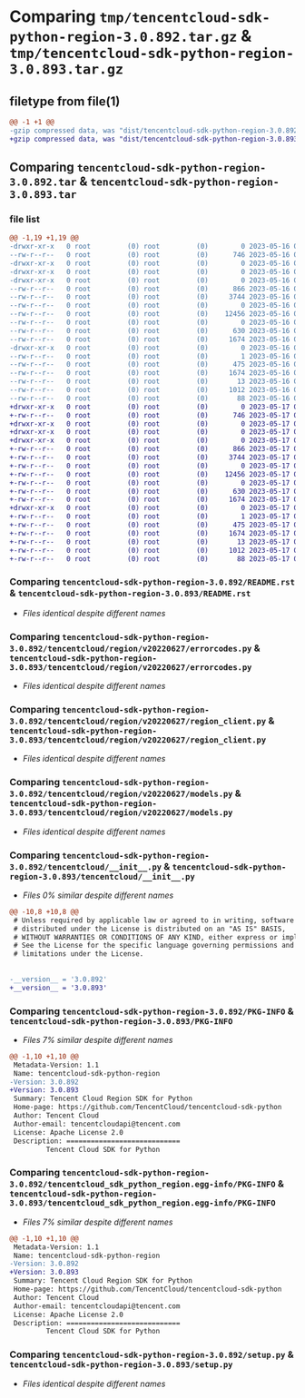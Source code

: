 # Comparing `tmp/tencentcloud-sdk-python-region-3.0.892.tar.gz` & `tmp/tencentcloud-sdk-python-region-3.0.893.tar.gz`

## filetype from file(1)

```diff
@@ -1 +1 @@
-gzip compressed data, was "dist/tencentcloud-sdk-python-region-3.0.892.tar", last modified: Tue May 16 00:43:19 2023, max compression
+gzip compressed data, was "dist/tencentcloud-sdk-python-region-3.0.893.tar", last modified: Wed May 17 03:37:59 2023, max compression
```

## Comparing `tencentcloud-sdk-python-region-3.0.892.tar` & `tencentcloud-sdk-python-region-3.0.893.tar`

### file list

```diff
@@ -1,19 +1,19 @@
-drwxr-xr-x   0 root         (0) root         (0)        0 2023-05-16 00:43:19.000000 tencentcloud-sdk-python-region-3.0.892/
--rw-r--r--   0 root         (0) root         (0)      746 2023-05-16 00:43:19.000000 tencentcloud-sdk-python-region-3.0.892/README.rst
-drwxr-xr-x   0 root         (0) root         (0)        0 2023-05-16 00:43:19.000000 tencentcloud-sdk-python-region-3.0.892/tencentcloud/
-drwxr-xr-x   0 root         (0) root         (0)        0 2023-05-16 00:43:19.000000 tencentcloud-sdk-python-region-3.0.892/tencentcloud/region/
-drwxr-xr-x   0 root         (0) root         (0)        0 2023-05-16 00:43:19.000000 tencentcloud-sdk-python-region-3.0.892/tencentcloud/region/v20220627/
--rw-r--r--   0 root         (0) root         (0)      866 2023-05-16 00:43:19.000000 tencentcloud-sdk-python-region-3.0.892/tencentcloud/region/v20220627/errorcodes.py
--rw-r--r--   0 root         (0) root         (0)     3744 2023-05-16 00:43:19.000000 tencentcloud-sdk-python-region-3.0.892/tencentcloud/region/v20220627/region_client.py
--rw-r--r--   0 root         (0) root         (0)        0 2023-05-16 00:43:19.000000 tencentcloud-sdk-python-region-3.0.892/tencentcloud/region/v20220627/__init__.py
--rw-r--r--   0 root         (0) root         (0)    12456 2023-05-16 00:43:19.000000 tencentcloud-sdk-python-region-3.0.892/tencentcloud/region/v20220627/models.py
--rw-r--r--   0 root         (0) root         (0)        0 2023-05-16 00:43:19.000000 tencentcloud-sdk-python-region-3.0.892/tencentcloud/region/__init__.py
--rw-r--r--   0 root         (0) root         (0)      630 2023-05-16 00:43:19.000000 tencentcloud-sdk-python-region-3.0.892/tencentcloud/__init__.py
--rw-r--r--   0 root         (0) root         (0)     1674 2023-05-16 00:43:19.000000 tencentcloud-sdk-python-region-3.0.892/PKG-INFO
-drwxr-xr-x   0 root         (0) root         (0)        0 2023-05-16 00:43:19.000000 tencentcloud-sdk-python-region-3.0.892/tencentcloud_sdk_python_region.egg-info/
--rw-r--r--   0 root         (0) root         (0)        1 2023-05-16 00:43:19.000000 tencentcloud-sdk-python-region-3.0.892/tencentcloud_sdk_python_region.egg-info/dependency_links.txt
--rw-r--r--   0 root         (0) root         (0)      475 2023-05-16 00:43:19.000000 tencentcloud-sdk-python-region-3.0.892/tencentcloud_sdk_python_region.egg-info/SOURCES.txt
--rw-r--r--   0 root         (0) root         (0)     1674 2023-05-16 00:43:19.000000 tencentcloud-sdk-python-region-3.0.892/tencentcloud_sdk_python_region.egg-info/PKG-INFO
--rw-r--r--   0 root         (0) root         (0)       13 2023-05-16 00:43:19.000000 tencentcloud-sdk-python-region-3.0.892/tencentcloud_sdk_python_region.egg-info/top_level.txt
--rw-r--r--   0 root         (0) root         (0)     1012 2023-05-16 00:43:19.000000 tencentcloud-sdk-python-region-3.0.892/setup.py
--rw-r--r--   0 root         (0) root         (0)       88 2023-05-16 00:43:19.000000 tencentcloud-sdk-python-region-3.0.892/setup.cfg
+drwxr-xr-x   0 root         (0) root         (0)        0 2023-05-17 03:37:59.000000 tencentcloud-sdk-python-region-3.0.893/
+-rw-r--r--   0 root         (0) root         (0)      746 2023-05-17 03:37:59.000000 tencentcloud-sdk-python-region-3.0.893/README.rst
+drwxr-xr-x   0 root         (0) root         (0)        0 2023-05-17 03:37:59.000000 tencentcloud-sdk-python-region-3.0.893/tencentcloud/
+drwxr-xr-x   0 root         (0) root         (0)        0 2023-05-17 03:37:59.000000 tencentcloud-sdk-python-region-3.0.893/tencentcloud/region/
+drwxr-xr-x   0 root         (0) root         (0)        0 2023-05-17 03:37:59.000000 tencentcloud-sdk-python-region-3.0.893/tencentcloud/region/v20220627/
+-rw-r--r--   0 root         (0) root         (0)      866 2023-05-17 03:37:59.000000 tencentcloud-sdk-python-region-3.0.893/tencentcloud/region/v20220627/errorcodes.py
+-rw-r--r--   0 root         (0) root         (0)     3744 2023-05-17 03:37:59.000000 tencentcloud-sdk-python-region-3.0.893/tencentcloud/region/v20220627/region_client.py
+-rw-r--r--   0 root         (0) root         (0)        0 2023-05-17 03:37:59.000000 tencentcloud-sdk-python-region-3.0.893/tencentcloud/region/v20220627/__init__.py
+-rw-r--r--   0 root         (0) root         (0)    12456 2023-05-17 03:37:59.000000 tencentcloud-sdk-python-region-3.0.893/tencentcloud/region/v20220627/models.py
+-rw-r--r--   0 root         (0) root         (0)        0 2023-05-17 03:37:59.000000 tencentcloud-sdk-python-region-3.0.893/tencentcloud/region/__init__.py
+-rw-r--r--   0 root         (0) root         (0)      630 2023-05-17 03:37:59.000000 tencentcloud-sdk-python-region-3.0.893/tencentcloud/__init__.py
+-rw-r--r--   0 root         (0) root         (0)     1674 2023-05-17 03:37:59.000000 tencentcloud-sdk-python-region-3.0.893/PKG-INFO
+drwxr-xr-x   0 root         (0) root         (0)        0 2023-05-17 03:37:59.000000 tencentcloud-sdk-python-region-3.0.893/tencentcloud_sdk_python_region.egg-info/
+-rw-r--r--   0 root         (0) root         (0)        1 2023-05-17 03:37:59.000000 tencentcloud-sdk-python-region-3.0.893/tencentcloud_sdk_python_region.egg-info/dependency_links.txt
+-rw-r--r--   0 root         (0) root         (0)      475 2023-05-17 03:37:59.000000 tencentcloud-sdk-python-region-3.0.893/tencentcloud_sdk_python_region.egg-info/SOURCES.txt
+-rw-r--r--   0 root         (0) root         (0)     1674 2023-05-17 03:37:59.000000 tencentcloud-sdk-python-region-3.0.893/tencentcloud_sdk_python_region.egg-info/PKG-INFO
+-rw-r--r--   0 root         (0) root         (0)       13 2023-05-17 03:37:59.000000 tencentcloud-sdk-python-region-3.0.893/tencentcloud_sdk_python_region.egg-info/top_level.txt
+-rw-r--r--   0 root         (0) root         (0)     1012 2023-05-17 03:37:59.000000 tencentcloud-sdk-python-region-3.0.893/setup.py
+-rw-r--r--   0 root         (0) root         (0)       88 2023-05-17 03:37:59.000000 tencentcloud-sdk-python-region-3.0.893/setup.cfg
```

### Comparing `tencentcloud-sdk-python-region-3.0.892/README.rst` & `tencentcloud-sdk-python-region-3.0.893/README.rst`

 * *Files identical despite different names*

### Comparing `tencentcloud-sdk-python-region-3.0.892/tencentcloud/region/v20220627/errorcodes.py` & `tencentcloud-sdk-python-region-3.0.893/tencentcloud/region/v20220627/errorcodes.py`

 * *Files identical despite different names*

### Comparing `tencentcloud-sdk-python-region-3.0.892/tencentcloud/region/v20220627/region_client.py` & `tencentcloud-sdk-python-region-3.0.893/tencentcloud/region/v20220627/region_client.py`

 * *Files identical despite different names*

### Comparing `tencentcloud-sdk-python-region-3.0.892/tencentcloud/region/v20220627/models.py` & `tencentcloud-sdk-python-region-3.0.893/tencentcloud/region/v20220627/models.py`

 * *Files identical despite different names*

### Comparing `tencentcloud-sdk-python-region-3.0.892/tencentcloud/__init__.py` & `tencentcloud-sdk-python-region-3.0.893/tencentcloud/__init__.py`

 * *Files 0% similar despite different names*

```diff
@@ -10,8 +10,8 @@
 # Unless required by applicable law or agreed to in writing, software
 # distributed under the License is distributed on an "AS IS" BASIS,
 # WITHOUT WARRANTIES OR CONDITIONS OF ANY KIND, either express or implied.
 # See the License for the specific language governing permissions and
 # limitations under the License.
 
 
-__version__ = '3.0.892'
+__version__ = '3.0.893'
```

### Comparing `tencentcloud-sdk-python-region-3.0.892/PKG-INFO` & `tencentcloud-sdk-python-region-3.0.893/PKG-INFO`

 * *Files 7% similar despite different names*

```diff
@@ -1,10 +1,10 @@
 Metadata-Version: 1.1
 Name: tencentcloud-sdk-python-region
-Version: 3.0.892
+Version: 3.0.893
 Summary: Tencent Cloud Region SDK for Python
 Home-page: https://github.com/TencentCloud/tencentcloud-sdk-python
 Author: Tencent Cloud
 Author-email: tencentcloudapi@tencent.com
 License: Apache License 2.0
 Description: ============================
         Tencent Cloud SDK for Python
```

### Comparing `tencentcloud-sdk-python-region-3.0.892/tencentcloud_sdk_python_region.egg-info/PKG-INFO` & `tencentcloud-sdk-python-region-3.0.893/tencentcloud_sdk_python_region.egg-info/PKG-INFO`

 * *Files 7% similar despite different names*

```diff
@@ -1,10 +1,10 @@
 Metadata-Version: 1.1
 Name: tencentcloud-sdk-python-region
-Version: 3.0.892
+Version: 3.0.893
 Summary: Tencent Cloud Region SDK for Python
 Home-page: https://github.com/TencentCloud/tencentcloud-sdk-python
 Author: Tencent Cloud
 Author-email: tencentcloudapi@tencent.com
 License: Apache License 2.0
 Description: ============================
         Tencent Cloud SDK for Python
```

### Comparing `tencentcloud-sdk-python-region-3.0.892/setup.py` & `tencentcloud-sdk-python-region-3.0.893/setup.py`

 * *Files identical despite different names*


